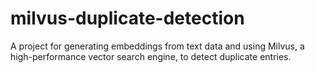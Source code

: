 # milvus-duplicate-detection
A project for generating embeddings from text data and using Milvus, a high-performance vector search engine, to detect duplicate entries.

